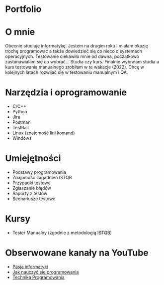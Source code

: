 # Portfolio

# O mnie 
Obecnie studiuję informatykę. Jestem na drugim roku i miałam okazję trochę programować a także dowiedzieć się co nieco o systemach operacyjnych. Testowanie ciekawiło mnie od dawna, początkowo zastanawialam się co wybrać... Studia czy kurs. Finalnie wybrałam studia a kurs testowania manualnego zrobiłam w te wakacje (2022). Chcę w kolejnych latach rozwijać się w testowaniu manualnym i QA. 
# Narzędzia i oprogramowanie
* C/C++
* Python
* Jira
* Postman
* TestRail
* Linux (znajomość lini komand)
* Windows 
# Umiejętności 
* Podstawy programowania 
* Znajomość zagadnień ISTQB
* Przypadki testowe 
* Zgłaszanie błędów
* Raporty z testów
* Scenariusze testowe
# Kursy 
* Tester Manualny (zgodnie z metodologią ISTQB)
# Obserwowane kanały na YouTube
* [Pasja informatyki](https://www.youtube.com/c/Pasjainformatykitutoriale/featured)
* [Jak nauczyć sie programowania](https://www.youtube.com/c/Jaknauczy%C4%87si%C4%99programowania)
* [Technika Programowania](https://www.youtube.com/c/TechnikaProgramowania/featured)
